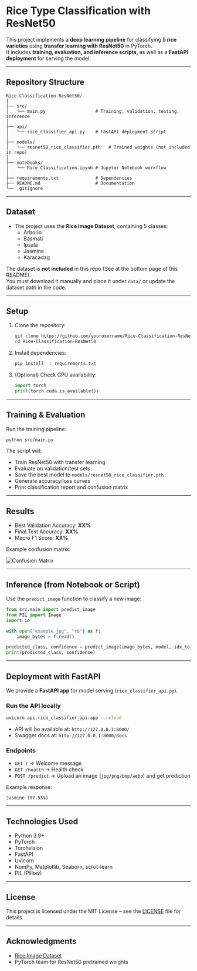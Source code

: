 # Rice Type Classification with ResNet50

This project implements a **deep learning pipeline** for classifying **5 rice varieties** using **transfer learning with ResNet50** in PyTorch.  
It includes **training, evaluation, and inference scripts**, as well as a **FastAPI deployment** for serving the model.

---

## Repository Structure

```
Rice-Classification-ResNet50/
│
├── src/
│   └── main.py                   # Training, validation, testing, inference
│
├── api/
│   └── rice_classifier_api.py    # FastAPI deployment script
│
├── models/
│   └── resnet50_rice_classifier.pth   # Trained weights (not included in repo)
│
├── notebooks/
│   └── Rice_Classification.ipynb # Jupyter Notebook workflow
│
├── requirements.txt              # Dependencies
├── README.md                     # Documentation
└── .gitignore
```

---

## Dataset

- The project uses the **Rice Image Dataset**, containing 5 classes:
  - Arborio  
  - Basmati  
  - Ipsala  
  - Jasmine  
  - Karacadag  

The dataset is **not included** in this repo (See at the bottom page of this README).  
You must download it manually and place it under `data/` or update the dataset path in the code.

---

## Setup

1. Clone the repository:
   ```bash
   git clone https://github.com/yourusername/Rice-Classification-ResNet50.git
   cd Rice-Classification-ResNet50
   ```

2. Install dependencies:
   ```bash
   pip install -r requirements.txt
   ```

3. (Optional) Check GPU availability:
   ```python
   import torch
   print(torch.cuda.is_available())
   ```

---

## Training & Evaluation

Run the training pipeline:

```bash
python src/main.py
```

The script will:
- Train ResNet50 with transfer learning
- Evaluate on validation/test sets
- Save the best model to `models/resnet50_rice_classifier.pth`
- Generate accuracy/loss curves
- Print classification report and confusion matrix

---

## Results

- Best Validation Accuracy: **XX%**
- Final Test Accuracy: **XX%**
- Macro F1 Score: **XX%**

Example confusion matrix:

![Confusion Matrix](docs/confusion_matrix.png)

---

## Inference (from Notebook or Script)

Use the `predict_image` function to classify a new image:

```python
from src.main import predict_image
from PIL import Image
import io

with open("example.jpg", "rb") as f:
    image_bytes = f.read()

predicted_class, confidence = predict_image(image_bytes, model, idx_to_class, device)
print(predicted_class, confidence)
```

---

## Deployment with FastAPI

We provide a **FastAPI app** for model serving (`rice_classifier_api.py`).

### Run the API locally

```bash
uvicorn api.rice_classifier_api:app --reload
```

- API will be available at: `http://127.0.0.1:8000/`
- Swagger docs at: `http://127.0.0.1:8000/docs`

### Endpoints
- `GET /` → Welcome message  
- `GET /health` → Health check  
- `POST /predict` → Upload an image (`jpg/png/bmp/webp`) and get prediction  

Example response:

```
Jasmine (97.53%)
```

---

## Technologies Used
- Python 3.9+
- PyTorch
- Torchvision
- FastAPI
- Uvicorn
- NumPy, Matplotlib, Seaborn, scikit-learn
- PIL (Pillow)

---

## License
This project is licensed under the MIT License – see the [LICENSE](LICENSE) file for details.

---

## Acknowledgments
- [Rice Image Dataset](https://www.muratkoklu.com/datasets/)  
- PyTorch team for ResNet50 pretrained weights  
